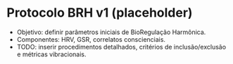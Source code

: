 # Protocolo BRH v1 (placeholder)

- Objetivo: definir parâmetros iniciais de BioRegulação Harmônica.
- Componentes: HRV, GSR, correlatos conscienciais.
- TODO: inserir procedimentos detalhados, critérios de inclusão/exclusão e métricas vibracionais.
